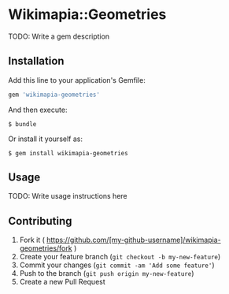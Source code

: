 # Wikimapia::Geometries

TODO: Write a gem description

## Installation

Add this line to your application's Gemfile:

```ruby
gem 'wikimapia-geometries'
```

And then execute:

    $ bundle

Or install it yourself as:

    $ gem install wikimapia-geometries

## Usage

TODO: Write usage instructions here

## Contributing

1. Fork it ( https://github.com/[my-github-username]/wikimapia-geometries/fork )
2. Create your feature branch (`git checkout -b my-new-feature`)
3. Commit your changes (`git commit -am 'Add some feature'`)
4. Push to the branch (`git push origin my-new-feature`)
5. Create a new Pull Request
